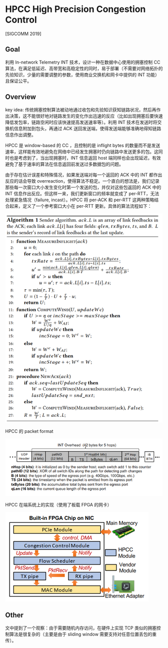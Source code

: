 # HPCC High Precision Congestion Control
[SIGCOMM 2019]

## Goal
利用 In-network Telemetry INT 技术，设计一种在数据中心使用的拥塞控制 CC 算法，在满足低延迟、高带宽和高稳定性的同时，易于部署（不需要对网络拓扑的先验知识，少量的需要调整的参数，使用商业交换机和网卡中提供的 INT 功能）且保证公平。

## Overview
key idea: 传统拥塞控制算法被动地通过收包和先验知识获知链路状况，然后再作出决策，这不能很好地对链路发生的变化作出迅速的反应（比如出现拥塞后要快速降低发包率，链路空闲时应该快速提高发送速率等）。利用 INT 技术在发送时将交换机信息附加到包头，再通过 ACK 送回发送端，使得发送端能够准确地得知链路信息作出调整。

HPCC 是 window-based 的 CC ，且控制的是 inflight bytes 的数量而不是发送速率，这样能有效地避免在网络中已经发生拥塞时仍向链路中发送更多的包。这同时也是考虑到了，当出现拥塞时，INT 信息返回 host 端同样也会出现延迟，有效避免了基于速率的算法在信息返回前发送过多数据包的问题。  

由于存在估计误差和特殊情况，如果发送端对每一个返回的 ACK 中的 INT 都作出反应的话会导致 overreaction，使得算法不稳定。一个直白的想法是，我们记录那些每一次窗口大小发生变化时第一个发送的包，并仅对这些包返回的 ACK 中的 INT 信息作出反应。但这样一来，我们更新窗口的频率就变成了 per-RTT，无法处理紧急情况（failure, incast）。HPCC 将 per-ACK 和 per-RTT 这两种策略结合起来，定义了一个参考窗口大小在 per-RTT 更新。具体的算法流程如下：

![](vx_images/183705620249291.png)

HPCC 的 packet format

![](vx_images/584045720237158.png)

HPCC 在端系统上的实现（使用了板载 FPGA 的网卡）

![](vx_images/538225820257324.png)

## Other
文中提到了一个观察：由于需要随机内存访问，在硬件上实现 TCP 类似的拥塞控制算法是很复杂的（主要是由于 sliding window 需要支持对任意位置丢包的重传）。
